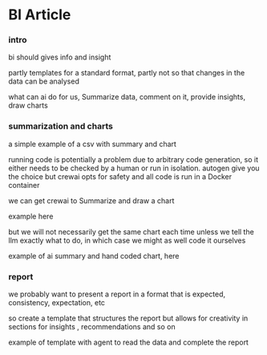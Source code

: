 # BI Article

### intro

bi should gives info and insight 

partly templates for a standard format, partly not so that changes in the data can be analysed 


what can ai do for us, Summarize data, comment on it, provide insights, draw charts

### summarization and charts

a simple example of a csv with summary and chart

running code is potentially a problem due to arbitrary code generation, so it either needs to be checked by a human or run in isolation. autogen give you the choice but crewai opts for safety and all code is run in a Docker container

we can get crewai to Summarize and draw a chart 

example here

but we will not necessarily get the same chart each time unless we tell the llm exactly what to do, in which case we might as well code it ourselves

example of ai summary and hand coded chart, here

### report

we probably  want to present a report in a format that is expected, consistency, expectation, etc

so create a template that structures the report but allows for creativity in sections for  insights , recommendations and so on 

example of template with agent to read the data and complete the report